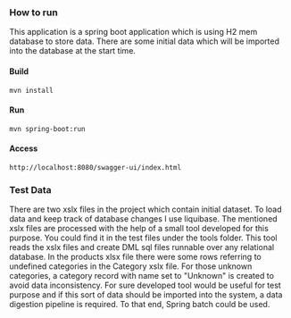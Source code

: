 ### How to run 
This application is a spring boot application which is using H2 mem database to store data. There are some initial data which will be imported into the database at the start time.
#### Build 
```
mvn install 
```

#### Run
```
mvn spring-boot:run
```

#### Access
```
http://localhost:8080/swagger-ui/index.html
```

### Test Data

There are two xslx files in the project which contain initial dataset. 
To load data and keep track of database changes I use liquibase. 
The mentioned xslx files are processed with the help of a small tool developed for this purpose. 
You could find it in the test files under the tools folder. 
This tool reads the xslx files and create DML sql files runnable over any relational database.
In the products xlsx file there were some rows referring to undefined categories in the Category xslx file.
For those unknown categories, a category record with name set to "Unknown" is created to avoid data inconsistency. For sure developed tool would be useful for test purpose and if this sort of data should be imported into the system, a data digestion pipeline is required. To that end, Spring batch could be used.

